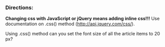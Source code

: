<h3>Directions:</h3>

<strong>Changing css with JavaScript or jQuery means adding inline css!!!</strong> Use documentation on .css() method (http://api.jquery.com/css/).

Using .css() method can you set the font size of all the article items to 20 px?
